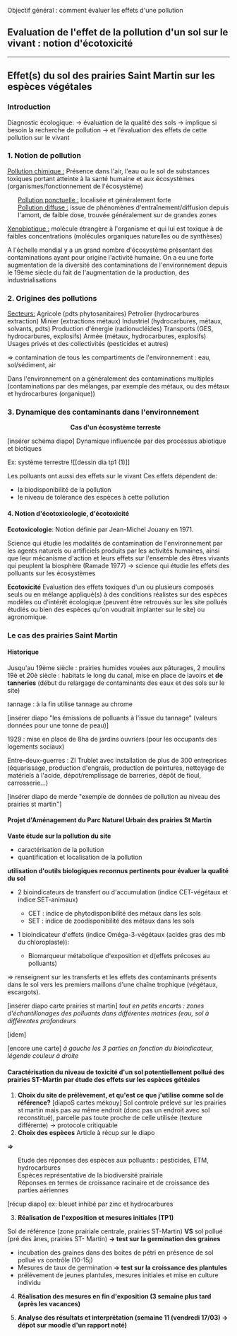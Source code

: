 
Objectif général : comment évaluer les effets d'une pollution

## Evaluation de l'effet de la pollution d'un sol sur le vivant : notion d'écotoxicité

___
## Effet(s) du sol des prairies Saint Martin sur les espèces végétales

### Introduction

Diagnostic écologique:
-> évaluation de la qualité des sols
-> implique si besoin la recherche de pollution
-> et l'évaluation des effets de cette pollution sur le vivant

### 1. Notion de pollution

<u>Pollution chimique :</u> Présence dans l'air, l'eau ou le sol de substances toxiques portant atteinte à la santé humaine et aux écosystèmes (organismes/fonctionnement de l'écosystème)
<ul><u>Pollution ponctuelle :</u> localisée et généralement forte <br>
<u>Pollution diffuse :</u> issue de phénomènes d'entraînement/diffusion depuis l'amont, de faible dose, trouvée généralement sur de grandes zones</ul>
<u>Xenobiotique :</u> molécule étrangère à l'organisme et qui lui est toxique à de faibles concentrations (molécules organiques naturelles ou de synthèses)

A l'échelle mondial y a un grand nombre d'écosystème présentant des contaminations ayant pour origine l'activité humaine.
On a eu une forte augmentation de la diversité des contaminations de l'environnement depuis le 19ème siècle du fait de l'augmentation de la production, des industrialisations

### 2. Origines des pollutions

<u>Secteurs:</u>
Agricole (pdts phytosanitaires)
Petrolier (hydrocarbures extraction)
Minier (extractions métaux)
Industriel (hydrocarbures, métaux, solvants, pdts)
Production d'énergie (radionucléides)
Transports (GES, hydrocarbures, explosifs)
Armée (métaux, hydrocarbures, explosifs)
Usages privés et des collectivités (pesticides et autres)

=> contamination de tous les compartiments de l'environnement : eau, sol/sédiment, air

Dans l'environnement on a généralement des contaminations multiples (contaminations par des mélanges, par exemple des métaux, ou des métaux et hydrocarbures (organique))

### 3. Dynamique des contaminants dans l'environnement
<ul><ul><ul><ul><ul><ul><b> Cas d'un écosystème terreste</b></ul></ul></ul></ul></ul></ul>

[insérer schéma diapo]
Dynamique influencée par des processus abiotique et biotiques

Ex: système terrestre
![[dessin dia tp1 (1)]]

Les polluants ont aussi des effets sur le vivant
Ces effets dépendent de:
- la biodisponibilité de la pollution
-  le niveau de tolérance des espèces à cette pollution

#### 4. Notion d'écotoxicologie, d'écotoxicité

**Ecotoxicologie**:
Notion définie par Jean-Michel Jouany en 1971.

Science qui étudie les modalités de contamination de l'environnement par les agents naturels ou artificiels produits par les activités humaines, ainsi que leur mécanisme d'action et leurs effets sur l'ensemble des êtres vivants qui peuplent la biosphère (Ramade 1977)
-> science qui étudie les effets des polluants sur les écosystèmes

**Ecotoxicité**
Evaluation des effets toxiques d'un ou plusieurs composés seuls ou en mélange appliqué(s) à des conditions réalistes sur des espèces modèles ou d'intérêt écologique (peuvent être retrouvés sur les site pollués étudiés ou bien des espèces qu'on voudrait implanter sur le site) ou agronomique.

### Le cas des prairies Saint Martin

#### Historique

Jusqu'au 19ème siècle : prairies humides vouées aux pâturages, 2 moulins
19è et 20è siècle : habitats le long du canal, mise en place de lavoirs et **de tanneries** (début du relargage de contaminants des eaux et des sols sur le site)

tannage : à la fin utilise tannage au chrome

[insérer diapo "les émissions de polluants à l'issue du tannage" (valeurs données pour une tonne de peau)]

1929 : mise en place de 8ha de jardins ouvriers (pour les occupants des logements sociaux)

Entre-deux-guerres : ZI Trublet avec installation de plus de 300 entreprises (équarissage, production d'engrais, production de peintures, nettoyage de matériels à l'acide, dépot/remplissage de barreries, dépôt de fioul, carrosserie...)

[insérer diapo de merde "exemple de données de pollution au niveau des prairies st martin"]

#### Projet d'Aménagement du Parc Naturel Urbain des prairies St Martin

**Vaste étude sur la pollution du site**
- caractérisation de la pollution
- quantification et localisation de la pollution

**utilisation d'outils biologiques reconnus pertinents pour évaluer la qualité du sol**
- 2 bioindicateurs de transfert ou d'accumulation (indice CET-végétaux et indice SET-animaux)
	- CET : indice de phytodisponibilité des métaux dans les sols
	- SET : indice de zoodisponibilité des métaux dans les sols

- 1 bioindicateur d'effets (indice Oméga-3-végétaux (acides gras des mb du chloroplaste)):
	- Biomarqueur métabolique d'exposition et d(effets précoses au polluants)

=> renseignent sur les transferts et les effets des contaminants présents dans le sol vers les premiers maillons d'une chaîne trophique (végétaux, escargots).

[insérer diapo carte prairies st martin]
*tout en petits encarts : zones d'échantillonages des polluants dans différentes matrices (eau, sol à différentes profondeurs*

[idem]

[encore une carte]
*à gauche les 3 parties en fonction du bioindicateur, légende couleur à droite*


#### Caractérisation du niveau de toxicité d'un sol potentiellement pollué des prairies ST-Martin par étude des effets sur les espèces gétéales

1. **Choix du site de prélèvement, et qu'est ce que j'utilise comme sol de référence?**
[diapoS cartes mékouy]
Sol controle prélevé sur les prairies st martin mais pas au même endroit (donc pas un endroit avec sol reconstitué), parcelle pas toute proche de celle utilisée (texture différente) -> protocole critiquable
2. **Choix des espèces**
Article à récup sur le diapo

**=>** 
<ul>Etude des réponses des espèces aux polluants : pesticides, ETM, hydrocarbures<br>
Espèces représentative de la biodiversité prairiale<br>
Réponses en termes de croissance racinaire et de croissance des parties aériennes</ul>
[récup diapo]
ex: bleuet inhibé par zinc et hydrocarbures

3. **Réalisation de l'exposition et mesures initiales (TP1)**

Sol de référence (zone prairiale centrale, prairies ST-Martin) **VS** sol pollué (pré des ânes, prairies ST- Martin)
**-> test sur la germination des graines** 
- incubation des graines dans des boites de pétri en présence de sol pollué *vs* contrôle
(10-15j)
- Mesures de taux de germination
**-> test sur la croissance des plantules**
- prélèvement de jeunes plantules, mesures initiales et mise en culture individu
4. **Réalisation des mesures en fin d'exposition (3 semaine plus tard (après les vacances)**

5. **Analyse des résultats et interprétation (semaine 11 (vendredi 17/03) -> dépot sur moodle d'un rapport noté)**


